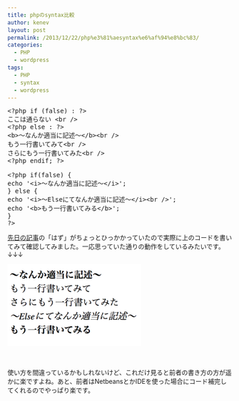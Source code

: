 ```yaml
---
title: phpのsyntax比較
author: kenev
layout: post
permalink: /2013/12/22/php%e3%81%aesyntax%e6%af%94%e8%bc%83/
categories:
  - PHP
  - wordpress
tags:
  - PHP
  - syntax
  - wordpress
---
```

<pre class="lang:php decode:true">&lt;?php if (false) : ?&gt;
ここは通らない &lt;br /&gt;
&lt;?php else : ?&gt;
&lt;b&gt;〜なんか適当に記述〜&lt;/b&gt;&lt;br /&gt;
もう一行書いてみて&lt;br /&gt;
さらにもう一行書いてみた&lt;br /&gt;
&lt;?php endif; ?&gt;

&lt;?php if(false) {
echo '&lt;i&gt;～なんか適当に記述～&lt;/i&gt;';
} else {
echo '&lt;i&gt;～Elseにてなんか適当に記述～&lt;/i&gt;&lt;br /&gt;';
echo '&lt;b&gt;もう一行書いてみる&lt;/b&gt;';
}
?&gt;</pre>

[先日の記事][1]の「はず」がちょっとひっかかっていたので実際に上のコードを書いてみて確認してみました。一応思っていた通りの動作をしているみたいです。↓↓↓

[<img class="alignnone size-medium wp-image-32" alt="スクリーンショット 2013-12-22 16.31.14" src="/images/2013/12/2a0e7e0ab7442be929b9ce969f060380-300x184.png" width="300" height="184" />][2]

&nbsp;

使い方を間違っているかもしれないけど、これだけ見ると前者の書き方の方が遥かに楽ですよね。あと、前者はNetbeansとかIDEを使った場合にコード補完してくれるのでやっぱり楽です。

 [1]: http://kenev.net/2013/12/18/php%e3%81%aeif%e6%96%87%e3%82%84while%e6%96%87%e3%81%a7%e4%bd%bf%e3%82%8f%e3%82%8c%e3%82%8b%e3%80%8c%ef%bc%88%e3%82%b3%e3%83%ad%e3%83%b3%ef%bc%89%e3%80%8d/ "phpのif文やwhile文で使われる「:（コロン）」"
 [2]: /images/2013/12/2a0e7e0ab7442be929b9ce969f060380.png
